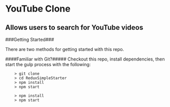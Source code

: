 # YouTube Clone
## Allows users to search for YouTube videos

###Getting Started###

There are two methods for getting started with this repo.

####Familiar with Git?#####
Checkout this repo, install dependencies, then start the gulp process with the following:

```
	> git clone
	> cd ReduxSimpleStarter
	> npm install
	> npm start
```


```
	> npm install
	> npm start
```

